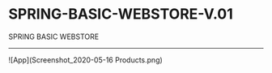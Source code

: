 # SPRING-BASIC-WEBSTORE-V.01


SPRING BASIC WEBSTORE

<hr> </hr>


![App](Screenshot_2020-05-16 Products.png)
